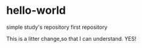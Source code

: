 # hello-world
simple study's repository
first repository

This is a litter change,so that I can understand.
YES!
